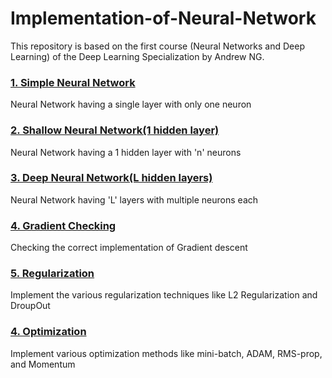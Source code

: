 # Implementation-of-Neural-Network
This repository is based on the first course (Neural Networks and Deep Learning) of the Deep Learning Specialization by Andrew NG.


### [1. Simple Neural Network](https://github.com/Jyotigupta0225/Implementation-of-Neural-Network/tree/master/Neural%20Network%20(Scratch)/Simple%20Neural%20Network)</br>
Neural Network having a single layer with only one neuron


### [2. Shallow Neural Network(1 hidden layer)](https://github.com/Jyotigupta0225/Implementation-of-Neural-Network/tree/master/Neural%20Network%20(Scratch)/Shallow%20Neural%20Network(1%20hidden%20layer))</br>
Neural Network having a 1 hidden layer with 'n' neurons


### [3. Deep Neural Network(L hidden layers)](https://github.com/Jyotigupta0225/Implementation-of-Neural-Network/tree/master/Neural%20Network%20(Scratch)/Deep%20Neural%20Network(L%20hidden%20layers))</br>
Neural Network having 'L' layers with multiple neurons each


### [4. Gradient Checking](https://github.com/jyoti0225/Implementation-of-Neural-Network/blob/master/Gradient%20Checking/)</br>
Checking the correct implementation of Gradient descent


### [5. Regularization](https://github.com/jyoti0225/Implementation-of-Neural-Network/tree/master/Regularization)</br>
Implement the various regularization techniques like L2 Regularization and DroupOut


### [4. Optimization](https://github.com/jyoti0225/Implementation-of-Neural-Network/tree/master/Optimization)</br>
Implement various optimization methods like mini-batch, ADAM, RMS-prop, and Momentum
